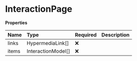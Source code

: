 # InteractionPage

**Properties**

| Name  | Type               | Required | Description |
| :---- | :----------------- | :------- | :---------- |
| links | HypermediaLink[]   | ❌       |             |
| items | InteractionModel[] | ❌       |             |

<!-- This file was generated by liblab | https://liblab.com/ -->
